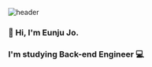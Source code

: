 <!-- ![header](https://capsule-render.vercel.app/api?type=slice&color=auto&height=250&section=header&text=EunJu's%20Github&fontSize=80) -->
![header](https://capsule-render.vercel.app/api?type=waving&color=auto&height=300&section=header&text=EunJu's%20Github&fontSize=90&animation=fadeIn&fontAlignY=38&desc=Decorate%20GitHub%20Profile%20or%20any%20Repo%20like%20me!&descAlignY=51&descAlign=62)
### 👋 Hi, I'm Eunju Jo. 
### I'm studying Back-end Engineer 💻


